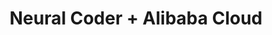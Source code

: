 ---
layout: page
title: Neural Coder + Alibaba Cloud
description: We have partnered with Alibaba Cloud to deliver better PyTorch coding productivity.
img: assets/img/project_neural_coder_alibaba_cloud.png
importance: 2
category: "@Intel AI"
redirect: https://www.intel.com/content/www/us/en/developer/articles/technical/alibaba-and-intel-neural-compressor-for-pytorch.html
---